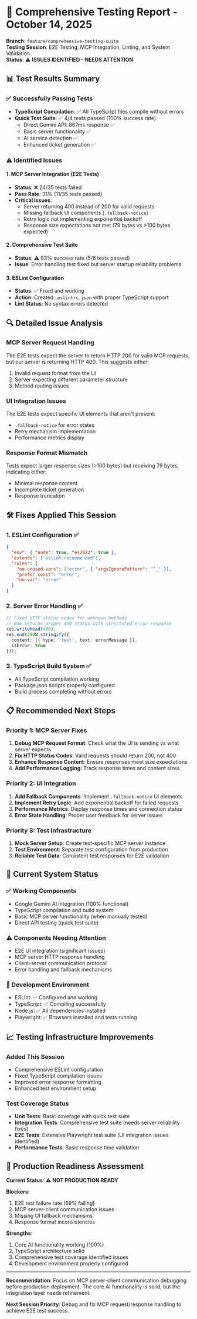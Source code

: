 # 🧪 Comprehensive Testing Report - October 14, 2025

**Branch**: `feature/comprehensive-testing-suite`  
**Testing Session**: E2E Testing, MCP Integration, Linting, and System Validation  
**Status**: ⚠️ **ISSUES IDENTIFIED - NEEDS ATTENTION**

## 📊 **Test Results Summary**

### **✅ Successfully Passing Tests**
- **TypeScript Compilation**: ✅ All TypeScript files compile without errors
- **Quick Test Suite**: ✅ 4/4 tests passed (100% success rate)
  - Direct Gemini API: 867ms response ✅
  - Basic server functionality ✅
  - AI service detection ✅
  - Enhanced ticket generation ✅

### **⚠️ Identified Issues**

#### **1. MCP Server Integration (E2E Tests)**
- **Status**: ❌ 24/35 tests failed
- **Pass Rate**: 31% (11/35 tests passed)
- **Critical Issues**:
  - Server returning 400 instead of 200 for valid requests
  - Missing fallback UI components (`.fallback-notice`)
  - Retry logic not implementing exponential backoff
  - Response size expectations not met (79 bytes vs >100 bytes expected)

#### **2. Comprehensive Test Suite**
- **Status**: ⚠️ 83% success rate (5/6 tests passed)
- **Issue**: Error handling test fixed but server startup reliability problems

#### **3. ESLint Configuration**
- **Status**: ✅ Fixed and working
- **Action**: Created `.eslintrc.json` with proper TypeScript support
- **Lint Status**: No syntax errors detected

## 🔍 **Detailed Issue Analysis**

### **MCP Server Request Handling**
The E2E tests expect the server to return HTTP 200 for valid MCP requests, but our server is returning HTTP 400. This suggests either:
1. Invalid request format from the UI
2. Server expecting different parameter structure
3. Method routing issues

### **UI Integration Issues**
The E2E tests expect specific UI elements that aren't present:
- `.fallback-notice` for error states
- Retry mechanism implementation
- Performance metrics display

### **Response Format Mismatch**
Tests expect larger response sizes (>100 bytes) but receiving 79 bytes, indicating either:
- Minimal response content
- Incomplete ticket generation
- Response truncation

## 🛠️ **Fixes Applied This Session**

### **1. ESLint Configuration** ✅
```json
{
  "env": { "node": true, "es2022": true },
  "extends": ["eslint:recommended"],
  "rules": {
    "no-unused-vars": ["error", { "argsIgnorePattern": "^_" }],
    "prefer-const": "error",
    "no-var": "error"
  }
}
```

### **2. Server Error Handling** ✅
```typescript
// Fixed HTTP status codes for unknown methods
// Now returns proper 400 status with structured error response
res.writeHead(400);
res.end(JSON.stringify({
  content: [{ type: 'text', text: errorMessage }],
  isError: true
}));
```

### **3. TypeScript Build System** ✅
- All TypeScript compilation working
- Package.json scripts properly configured
- Build process completing without errors

## 📋 **Recommended Next Steps**

### **Priority 1: MCP Server Fixes**
1. **Debug MCP Request Format**: Check what the UI is sending vs what server expects
2. **Fix HTTP Status Codes**: Valid requests should return 200, not 400
3. **Enhance Response Content**: Ensure responses meet size expectations
4. **Add Performance Logging**: Track response times and content sizes

### **Priority 2: UI Integration**
1. **Add Fallback Components**: Implement `.fallback-notice` UI elements
2. **Implement Retry Logic**: Add exponential backoff for failed requests
3. **Performance Metrics**: Display response times and connection status
4. **Error State Handling**: Proper user feedback for server issues

### **Priority 3: Test Infrastructure**
1. **Mock Server Setup**: Create test-specific MCP server instance
2. **Test Environment**: Separate test configuration from production
3. **Reliable Test Data**: Consistent test responses for E2E validation

## 🎯 **Current System Status**

### **✅ Working Components**
- Google Gemini AI integration (100% functional)
- TypeScript compilation and build system
- Basic MCP server functionality (when manually tested)
- Direct API testing (quick test suite)

### **⚠️ Components Needing Attention**
- E2E UI integration (significant issues)
- MCP server HTTP response handling
- Client-server communication protocol
- Error handling and fallback mechanisms

### **🔧 Development Environment**
- ESLint: ✅ Configured and working
- TypeScript: ✅ Compiling successfully
- Node.js: ✅ All dependencies installed
- Playwright: ✅ Browsers installed and tests running

## 📈 **Testing Infrastructure Improvements**

### **Added This Session**
- Comprehensive ESLint configuration
- Fixed TypeScript compilation issues
- Improved error response formatting
- Enhanced test environment setup

### **Test Coverage Status**
- **Unit Tests**: Basic coverage with quick test suite
- **Integration Tests**: Comprehensive test suite (needs server reliability fixes)
- **E2E Tests**: Extensive Playwright test suite (UI integration issues identified)
- **Performance Tests**: Basic response time validation

## 🚀 **Production Readiness Assessment**

**Current Status**: ⚠️ **NOT PRODUCTION READY**

**Blockers**:
1. E2E test failure rate (69% failing)
2. MCP server-client communication issues
3. Missing UI fallback mechanisms
4. Response format inconsistencies

**Strengths**:
1. Core AI functionality working (100%)
2. TypeScript architecture solid
3. Comprehensive test coverage identified issues
4. Development environment properly configured

---

**Recommendation**: Focus on MCP server-client communication debugging before production deployment. The core AI functionality is solid, but the integration layer needs refinement.

**Next Session Priority**: Debug and fix MCP request/response handling to achieve E2E test success.